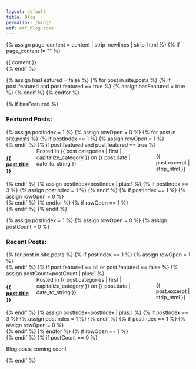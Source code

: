 ```yaml
---
layout: default
title: Blog
permalink: /blog/
atf: atf_blog.scss
---
```

{% assign page_content = content | strip_newlines | strip_html %}
{% if page_content != "" %}
<div class="categoryContent">
		{{ content }}
</div>
{% endif %}

{% assign hasFeatured = false %}
{% for post in site.posts %}
  {% if post.featured and post.featured == true %}
  	{% assign hasFeatured = true %}
  {% endif %}
{% endfor %}

{% if hasFeatured %}
<h3>Featured Posts:</h3>
<div class="featuredItems container u-border-bottom">
	{% assign postIndex = 1 %}
	{% assign rowOpen = 0 %}
	{% for post in site.posts %}
		{% if postIndex == 1 %}
			{% assign rowOpen = 1 %}
			<div class="row">
		{% endif %}
	  {% if post.featured and post.featured == true %}
		  <div class="featuredItem four columns">
		    <h4 class="postTitle"><a href="{{ BASE_PATH }}{{ post.url }}">{{ post.title }}</a></h4>
		    <span class="postDetails">Posted in {{ post.categories | first | capitalize_category }} on {{ post.date | date_to_string }}</span>
		    <p class="postExcerpt">{{ post.excerpt | strip_html }}</p>
		  </div>
	  {% endif %}
	  {% assign postIndex=postIndex | plus:1 %} 
	  {% if postIndex == 3 %}
	  	{% assign postIndex = 1 %}
	  {% endif %}
	  {% if postIndex == 1 %}
			{% assign rowOpen = 0 %}
			</div>
		{% endif %}
	{% endfor %}
	{% if rowOpen == 1 %}
		</div>
	{% endif %}
</div>
{% endif %}

{% assign postIndex = 1 %}
{% assign rowOpen = 0 %}
{% assign postCount = 0 %}
<h3>Recent Posts:</h3>
<div class="categoryItems container">
{% for post in site.posts %}
	{% if postIndex == 1 %}
		{% assign rowOpen = 1 %}
		<div class="row">
	{% endif %}
  {% if post.featured == nil or post.featured == false %}
	  {% assign postCount=postCount | plus:1 %} 
	  <div class="categoryItem four columns">
	    <h4 class="postTitle"><a href="{{ BASE_PATH }}{{ post.url }}">{{ post.title }}</a></h4>
	    <span class="postDetails">Posted in {{ post.categories | first | capitalize_category }} on {{ post.date | date_to_string }}</span>
	    <p class="postExcerpt">{{ post.excerpt | strip_html }}</p>
	  </div>
  {% endif %}
  {% assign postIndex=postIndex | plus:1 %} 
  {% if postIndex == 3 %}
  	{% assign postIndex = 1 %}
  {% endif %}
  {% if postIndex == 1 %}
		{% assign rowOpen = 0 %}
		</div>
	{% endif %}
{% endfor %}
{% if rowOpen == 1 %}
	</div>
{% endif %}
{% if postCount == 0 %}
<div class="noPosts">
	<p>Blog posts coming soon!</p>
</div>
{% endif %}
</div>